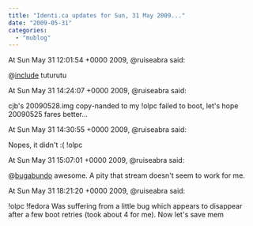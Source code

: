 ```yaml
---
title: "Identi.ca updates for Sun, 31 May 2009..."
date: "2009-05-31"
categories: 
  - "mublog"
---
```


At Sun May 31 12:01:54 +0000 2009, @ruiseabra said:

@[include](http://identi.ca/include) tuturutu

At Sun May 31 14:24:07 +0000 2009, @ruiseabra said:

cjb's 20090528.img copy-nanded to my !olpc failed to boot, let's hope 20090525 fares better...

At Sun May 31 14:30:55 +0000 2009, @ruiseabra said:

Nopes, it didn't :( !olpc

At Sun May 31 15:07:01 +0000 2009, @ruiseabra said:

@[bugabundo](http://identi.ca/bugabundo) awesome. A pity that stream doesn't seem to work for me.

At Sun May 31 18:21:20 +0000 2009, @ruiseabra said:

!olpc !fedora Was suffering from a little bug which appears to disappear after a few boot retries (took about 4 for me). Now let's save mem
